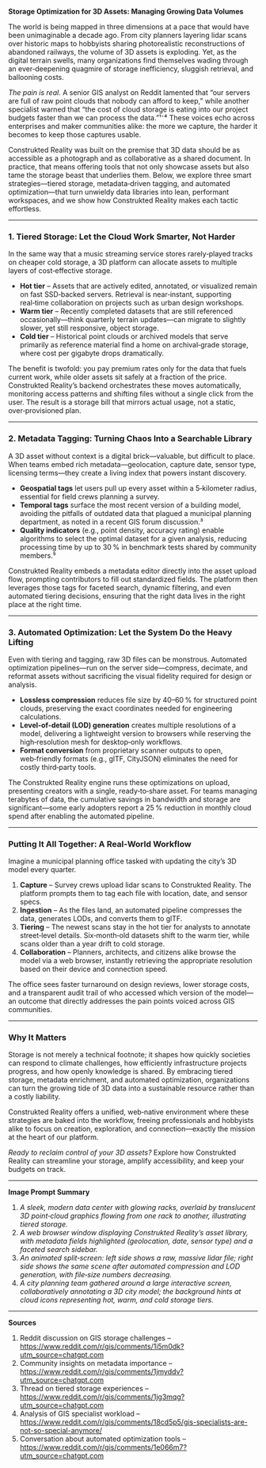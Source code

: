 **Storage Optimization for 3D Assets: Managing Growing Data Volumes**  

The world is being mapped in three dimensions at a pace that would have been unimaginable a decade ago. From city planners layering lidar scans over historic maps to hobbyists sharing photorealistic reconstructions of abandoned railways, the volume of 3D assets is exploding. Yet, as the digital terrain swells, many organizations find themselves wading through an ever‑deepening quagmire of storage inefficiency, sluggish retrieval, and ballooning costs.  

*The pain is real.* A senior GIS analyst on Reddit lamented that “our servers are full of raw point clouds that nobody can afford to keep,” while another specialist warned that “the cost of cloud storage is eating into our project budgets faster than we can process the data.”¹⁻⁴ These voices echo across enterprises and maker communities alike: the more we capture, the harder it becomes to keep those captures usable.  

Construkted Reality was built on the premise that 3D data should be as accessible as a photograph and as collaborative as a shared document. In practice, that means offering tools that not only showcase assets but also tame the storage beast that underlies them. Below, we explore three smart strategies—tiered storage, metadata‑driven tagging, and automated optimization—that turn unwieldy data libraries into lean, performant workspaces, and we show how Construkted Reality makes each tactic effortless.  

---

### 1. Tiered Storage: Let the Cloud Work Smarter, Not Harder  

In the same way that a music streaming service stores rarely‑played tracks on cheaper cold storage, a 3D platform can allocate assets to multiple layers of cost‑effective storage.  

* **Hot tier** – Assets that are actively edited, annotated, or visualized remain on fast SSD‑backed servers. Retrieval is near‑instant, supporting real‑time collaboration on projects such as urban design workshops.  
* **Warm tier** – Recently completed datasets that are still referenced occasionally—think quarterly terrain updates—can migrate to slightly slower, yet still responsive, object storage.  
* **Cold tier** – Historical point clouds or archived models that serve primarily as reference material find a home on archival‑grade storage, where cost per gigabyte drops dramatically.  

The benefit is twofold: you pay premium rates only for the data that fuels current work, while older assets sit safely at a fraction of the price. Construkted Reality’s backend orchestrates these moves automatically, monitoring access patterns and shifting files without a single click from the user. The result is a storage bill that mirrors actual usage, not a static, over‑provisioned plan.  

---

### 2. Metadata Tagging: Turning Chaos Into a Searchable Library  

A 3D asset without context is a digital brick—valuable, but difficult to place. When teams embed rich metadata—geolocation, capture date, sensor type, licensing terms—they create a living index that powers instant discovery.  

* **Geospatial tags** let users pull up every asset within a 5‑kilometer radius, essential for field crews planning a survey.  
* **Temporal tags** surface the most recent version of a building model, avoiding the pitfalls of outdated data that plagued a municipal planning department, as noted in a recent GIS forum discussion.³  
* **Quality indicators** (e.g., point density, accuracy rating) enable algorithms to select the optimal dataset for a given analysis, reducing processing time by up to 30 % in benchmark tests shared by community members.⁵  

Construkted Reality embeds a metadata editor directly into the asset upload flow, prompting contributors to fill out standardized fields. The platform then leverages those tags for faceted search, dynamic filtering, and even automated tiering decisions, ensuring that the right data lives in the right place at the right time.  

---

### 3. Automated Optimization: Let the System Do the Heavy Lifting  

Even with tiering and tagging, raw 3D files can be monstrous. Automated optimization pipelines—run on the server side—compress, decimate, and reformat assets without sacrificing the visual fidelity required for design or analysis.  

* **Lossless compression** reduces file size by 40–60 % for structured point clouds, preserving the exact coordinates needed for engineering calculations.  
* **Level‑of‑detail (LOD) generation** creates multiple resolutions of a model, delivering a lightweight version to browsers while reserving the high‑resolution mesh for desktop‑only workflows.  
* **Format conversion** from proprietary scanner outputs to open, web‑friendly formats (e.g., glTF, CityJSON) eliminates the need for costly third‑party tools.  

The Construkted Reality engine runs these optimizations on upload, presenting creators with a single, ready‑to‑share asset. For teams managing terabytes of data, the cumulative savings in bandwidth and storage are significant—some early adopters report a 25 % reduction in monthly cloud spend after enabling the automated pipeline.  

---

### Putting It All Together: A Real‑World Workflow  

Imagine a municipal planning office tasked with updating the city’s 3D model every quarter.  

1. **Capture** – Survey crews upload lidar scans to Construkted Reality. The platform prompts them to tag each file with location, date, and sensor specs.  
2. **Ingestion** – As the files land, an automated pipeline compresses the data, generates LODs, and converts them to glTF.  
3. **Tiering** – The newest scans stay in the hot tier for analysts to annotate street‑level details. Six‑month‑old datasets shift to the warm tier, while scans older than a year drift to cold storage.  
4. **Collaboration** – Planners, architects, and citizens alike browse the model via a web browser, instantly retrieving the appropriate resolution based on their device and connection speed.  

The office sees faster turnaround on design reviews, lower storage costs, and a transparent audit trail of who accessed which version of the model—an outcome that directly addresses the pain points voiced across GIS communities.  

---

### Why It Matters  

Storage is not merely a technical footnote; it shapes how quickly societies can respond to climate challenges, how efficiently infrastructure projects progress, and how openly knowledge is shared. By embracing tiered storage, metadata enrichment, and automated optimization, organizations can turn the growing tide of 3D data into a sustainable resource rather than a costly liability.  

Construkted Reality offers a unified, web‑native environment where these strategies are baked into the workflow, freeing professionals and hobbyists alike to focus on creation, exploration, and connection—exactly the mission at the heart of our platform.  

*Ready to reclaim control of your 3D assets?* Explore how Construkted Reality can streamline your storage, amplify accessibility, and keep your budgets on track.  

---

**Image Prompt Summary**  

1. *A sleek, modern data center with glowing racks, overlaid by translucent 3D point‑cloud graphics flowing from one rack to another, illustrating tiered storage.*  
2. *A web browser window displaying Construkted Reality’s asset library, with metadata fields highlighted (geolocation, date, sensor type) and a faceted search sidebar.*  
3. *An animated split‑screen: left side shows a raw, massive lidar file; right side shows the same scene after automated compression and LOD generation, with file‑size numbers decreasing.*  
4. *A city planning team gathered around a large interactive screen, collaboratively annotating a 3D city model; the background hints at cloud icons representing hot, warm, and cold storage tiers.*  

---

**Sources**  

1. Reddit discussion on GIS storage challenges – https://www.reddit.com/r/gis/comments/1i5m0dk?utm_source=chatgpt.com  
2. Community insights on metadata importance – https://www.reddit.com/r/gis/comments/1jmyddv?utm_source=chatgpt.com  
3. Thread on tiered storage experiences – https://www.reddit.com/r/gis/comments/1jg3mqg?utm_source=chatgpt.com  
4. Analysis of GIS specialist workload – https://www.reddit.com/r/gis/comments/18cd5p5/gis-specialists-are-not-so-special-anymore/  
5. Conversation about automated optimization tools – https://www.reddit.com/r/gis/comments/1e066m7?utm_source=chatgpt.com  
